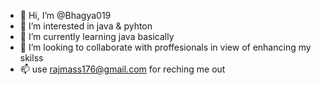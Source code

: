 - 👋 Hi, I’m @Bhagya019
- 👀 I’m interested in java & pyhton 
- 🌱 I’m currently learning java basically
- 💞️ I’m looking to collaborate with proffesionals in view of enhancing my skilss
- 📫 use rajmass176@gmail.com for reching me out

<!---
Bhagya019/Bhagya019 is a ✨ special ✨ repository because its `README.md` (this file) appears on your GitHub profile.
You can click the Preview link to take a look at your changes.
--->
